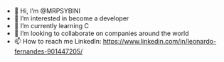 - 👋 Hi, I’m @MRPSYBINI
- 👀 I’m interested in become a developer
- 🌱 I’m currently learning C
- 💞️ I’m looking to collaborate on companies around the world
- 📫 How to reach me LinkedIn: https://www.linkedin.com/in/leonardo-fernandes-901447205/

<!---
MRPSYBINI/MRPSYBINI is a ✨ special ✨ repository because its `README.md` (this file) appears on your GitHub profile.
You can click the Preview link to take a look at your changes.
--->
